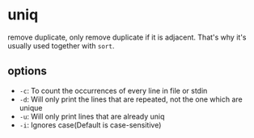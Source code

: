 # uniq
remove duplicate, only remove duplicate if it is adjacent. That's why it's usually used together with `sort`.

## options
- `-c`: To count the occurrences of every line in file or stdin
- `-d`: Will only print the lines that are repeated, not the one which are unique
- `-u`: Will only print lines that are already uniq
- `-i`: Ignores case(Default is case-sensitive)